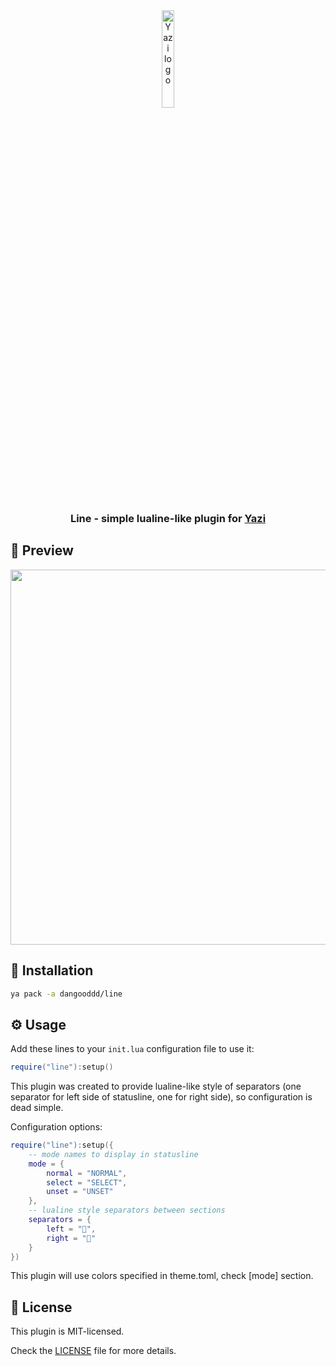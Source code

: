 <div align="center">
  <img src="https://github.com/sxyazi/yazi/blob/main/assets/logo.png?raw=true" alt="Yazi logo" width="20%">
</div>

<h3 align="center">
    Line - simple lualine-like plugin for <a href="https://github.com/sxyazi/yazi">Yazi</a>
</h3>

## 👀 Preview

<img src="preview.png" width="600" />

## 🎨 Installation

```bash
ya pack -a dangooddd/line
```

## ⚙️ Usage

Add these lines to your `init.lua` configuration file to use it:

```lua
require("line"):setup()
```

This plugin was created to provide lualine-like style of separators
(one separator for left side of statusline, one for right side), so
configuration is dead simple.

Configuration options:

```lua
require("line"):setup({
    -- mode names to display in statusline
    mode = {
        normal = "NORMAL",
        select = "SELECT",
        unset = "UNSET"
    },
    -- lualine style separators between sections
    separators = {
        left = "",
        right = ""
    }
})
```

This plugin will use colors specified in theme.toml, check \[mode\] section.

## 📜 License

This plugin is MIT-licensed.

Check the [LICENSE](LICENSE) file for more details.
